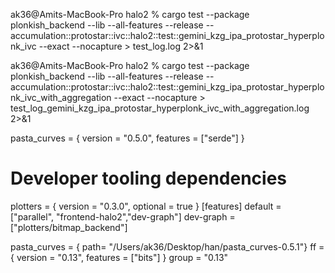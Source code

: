 ak36@Amits-MacBook-Pro halo2 % cargo test --package plonkish_backend --lib --all-features --release -- accumulation::protostar::ivc::halo2::test::gemini_kzg_ipa_protostar_hyperplonk_ivc --exact --nocapture > test_log.log 2>&1

ak36@Amits-MacBook-Pro halo2 % cargo test --package plonkish_backend --lib --all-features --release -- accumulation::protostar::ivc::halo2::test::gemini_kzg_ipa_protostar_hyperplonk_ivc_with_aggregation --exact --nocapture > test_log_gemini_kzg_ipa_protostar_hyperplonk_ivc_with_aggregation.log 2>&1

pasta_curves = { version = "0.5.0", features = ["serde"] }
# Developer tooling dependencies
plotters = { version = "0.3.0", optional = true }
[features]
default = ["parallel", "frontend-halo2","dev-graph"]
dev-graph = ["plotters/bitmap_backend"]

pasta_curves = { path= "/Users/ak36/Desktop/han/pasta_curves-0.5.1"}
ff = { version = "0.13", features = ["bits"] }
group = "0.13"
